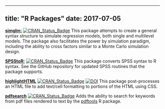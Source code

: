  ---
title: "R Packages"
date: 2017-07-05
---
[**simglm:**](https://github.com/lebebr01/simglm) [![CRAN_Status_Badge](http://www.r-pkg.org/badges/version/simglm)](http://cran.r-project.org/package=simglm) This package attempts to create a general syntax structure to simulate regression models, both single and multilevel models. The package also facilitates the power by simulation paradigm, including the ability to cross factors similar to a Monte Carlo simulation design.

 
[**SPSStoR:**](https://github.com/lebebr01/SPSStoR) [![CRAN_Status_Badge](http://www.r-pkg.org/badges/version/SPSStoR)](http://cran.r-project.org/package=SPSStoR) This package converts SPSS syntax to R syntax. See the GitHub repository for updated SPSS routines that the package supports.

    
[**highlightHTML**](https://github.com/lebebr01/highlightHTML) [![CRAN_Status_Badge](http://www.r-pkg.org/badges/version/highlightHTML)](http://cran.r-project.org/package=highlightHTML) [![DOI](http://joss.theoj.org/papers/10.21105/joss.00185/status.svg)](https://doi.org/10.21105/joss.00185) This package post-processes an HTML file to add text/cell formatting to portions of the HTML using CSS.


[**pdfsearch**](https://github.com/lebebr01/pdfsearch) [![CRAN_Status_Badge](http://www.r-pkg.org/badges/version/pdfsearch)](http://cran.r-project.org/package=pdfsearch) Adds the ability to search for keywords from pdf files rendered to text by the [pdftools](https://ropensci.org/blog/2016/03/01/pdftools-and-jeroen) R package.
    